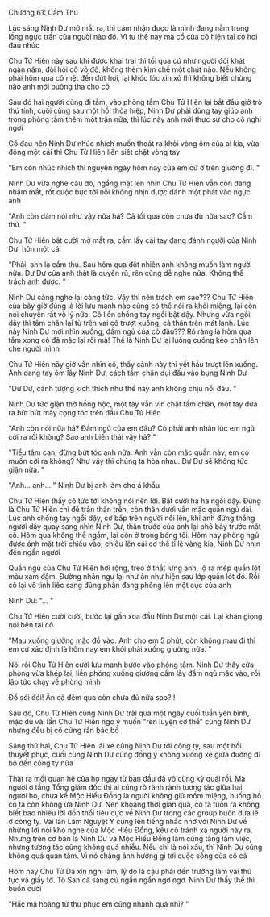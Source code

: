 




Chương 61: Cầm Thú


Lúc sáng Ninh Dư mở mắt ra, thì cảm nhận được là mình đang nằm trong lồng ngực trần của người nào đó. Vì tư thế này mà cổ của cô hiện tại có hơi đau nhức

Chu Tử Hiên này sau khi được khai trai thì tối qua cứ như người đói khát ngàn năm, đòi hỏi cô vô độ, không thèm kìm chế một chút nào. Nếu không phải hôm qua cô mệt đến đứt hơi, lại khóc lóc xin xỏ thì không biết chừng nào anh mới buông tha cho cô

Sau đó hai người cùng đi tắm, vào phòng tắm Chu Tử Hiên lại bắt đầu giở trò thú tính, cuối cùng sau một hồi thỏa hiệp, Ninh Dư phải dùng tay giúp anh trong phòng tắm thêm một trận nữa, thì lúc này anh mới thực sự cho cô nghỉ ngơi

Cổ đau nên Ninh Dư nhúc nhích muốn thoát ra khỏi vòng ôm của ai kia, vừa động một cái thì Chu Tử Hiên liền siết chặt vòng tay

"Em còn nhúc nhích thì nguyên ngày hôm nay của em cứ ở trên giường đi. "

Ninh Dư vừa nghe câu đó, ngẩng mặt lên nhìn Chu Tử Hiên vẫn còn đang nhắm mắt, rốt cuộc bực tới nỗi không nhịn được đánh một phát vào ngực anh

"Anh còn dám nói như vậy nữa hả? Cả tối qua còn chưa đủ nữa sao? Cầm thú. "

Chu Tử Hiên bật cười mở mắt ra, cầm lấy cái tay đang đánh người của Ninh Dư, hôn một cái

"Phải, anh là cầm thú. Sau hôm qua đột nhiên anh không muốn làm người nữa. Dư Dư của anh thật là quyến rũ, rên cũng dễ nghe nữa. Không thể trách anh được. "

Ninh Dư càng nghe lại càng tức. Vậy thì nên trách em sao??? Chu Tử Hiên của bây giờ đúng là lời lưu manh nào cũng có thể nói ra khỏi miệng, lại còn nói chuyện rất vô lý nữa. Cô liền chống tay ngồi bật dậy. Nhưng vừa ngồi dậy thì tấm chăn lại từ trên vai cô trượt xuống, cả thân trên mát lạnh. Lúc này Ninh Dư mới nhìn xuống, đầm ngủ của cô đâu??? Rõ ràng là hôm qua tắm xong cô đã mặc lại rồi mà! Thế là Ninh Dư lại luống cuống kéo chăn lên che người mình

Chu Tử Hiên nãy giờ vẫn nhìn cô, thấy cảnh này thì yết hầu trượt lên xuống. Anh dang tay ôm lấy Ninh Dư, cách tấm chăn dụi đầu vào bụng Ninh Dư

"Dư Dư, cảnh tượng kích thích như thế này anh không chịu nổi đâu. "

Ninh Dư tức giận thở hồng hộc, một tay vẫn vịn chặt tấm chăn, một tay đưa ra bứt bứt mấy cọng tóc trên đầu Chu Tử Hiên

"Anh còn nói nữa hả? Đầm ngủ của em đâu? Có phải anh nhân lúc em ngủ cởi ra rồi không? Sao anh biến thái vậy hả? "

"Tiểu tâm can, đừng bứt tóc anh nữa. Anh vẫn còn mặc quần này, em có muốn cởi ra không? Như vậy thì chúng ta hòa nhau. Dư Dư sẽ không tức giận nữa. "



"Anh... anh... " Ninh Dư bị anh làm cho á khẩu

Chu Tử Hiên thấy cô tức tới không nói nên lời. Bật cười ha ha ngồi dậy. Đúng là Chu Tử Hiên chỉ để trần thân trên, còn thân dưới vẫn mặc quần ngủ dài. Lúc anh chống tay ngồi dậy, cơ bắp trên người nổi lên, khi anh đứng thẳng người dậy quay sang nhìn Ninh Dư, thân trước của anh lại phô bày trước mắt cô. Hôm qua không thể ngắm, lại còn ở trong bóng tối. Hôm nay phòng ngủ được ánh mặt trời chiếu vào, chiếu lên cái cơ thể tỉ lệ vàng kia, Ninh Dư nhìn đến ngẩn người

Quần ngủ của Chu Tử Hiên hơi rộng, treo ở thắt lưng anh, lộ ra mép quần lót màu xám đậm. Đường nhân ngư lại như ẩn như hiện sau lớp quần lót đó. Rồi cô lại vô tình liếc sang đũng phần đang phồng lên một cục của anh

Ninh Dư: "... "

Chu Tử Hiên cười cười, bước lại gần xoa đầu Ninh Dư một cái. Lại khàn giọng nói bên tai cô

"Mau xuống giường mặc đồ vào. Anh cho em 5 phút, còn không mau đi thì em cứ xác định là hôm nay em khỏi phải xuống giường nữa. "

Nói rồi Chu Tử Hiên cười lưu manh bước vào phòng tắm. Ninh Dư thấy cửa phòng vừa khép lại, liền phóng xuống giường cầm lấy đầm ngủ mặc vào, rồi lập tức chạy về phòng mình

Đồ sói đói! Ăn cả đêm qua còn chưa đủ nữa sao? !

Sau đó, Chu Tử Hiên cùng Ninh Dư trải qua một ngày cuối tuần yên bình, mặc dù vài lần Chu Tử Hiên ngỏ ý muốn "rèn luyện cơ thể" cùng Ninh Dư nhưng đều bị cô cứng rắn bác bỏ



Sáng thứ hai, Chu Tử Hiên lái xe cùng Ninh Dư tới công ty, sau một hồi thuyết phục, cuối cùng Ninh Dư cũng đồng ý không xuống xe giữa đường đi bộ đến công ty nữa

Thật ra mối quan hệ của họ ngay từ ban đầu đã vô cùng kỳ quái rồi. Mà người ở tầng Tổng giám đốc thì ai cũng rõ rành rành tương tác giữa hai người họ, chưa kể Mộc Hiểu Đồng là người không giữ mồm miệng, huống hồ cô ta còn không ưa Ninh Dư. Nên khoảng thời gian qua, cô ta tuồn ra không biết bao nhiêu lời đồn thổi tiêu cực về Ninh Dư trong các group buôn dưa lê ở công ty. Vài lần Lâm Nguyệt Y cũng lên tiếng nhắc nhở với Ninh Dư về những lời nói khó nghe của Mộc Hiểu Đồng, kêu cô tránh xa người này ra. Nhưng trên cơ bản là Ninh Dư và Mộc Hiểu Đồng làm cùng tầng làm việc, nhưng tương tác cũng không quá nhiều. Nếu chỉ là nói xấu, thì Ninh Dư cũng không quá quan tâm. Vì nó chẳng ảnh hưởng gì tới cuộc sống của cô cả

Hôm nay Chu Tử Dạ xin nghỉ làm, lý do là cậu phải đến trường làm vài thủ tục và giấy tờ. Tô San cả sáng cứ ngẩn ngẩn ngơ ngơ. Ninh Dư thấy thế thì buồn cười

"Hắc mã hoàng tử thu phục em cũng nhanh quá nhỉ? "




